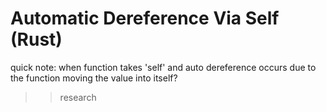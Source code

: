 # Automatic Dereference Via Self (Rust)

quick note: when function takes 'self' and auto dereference occurs due to the function moving the value into itself?

> > research
